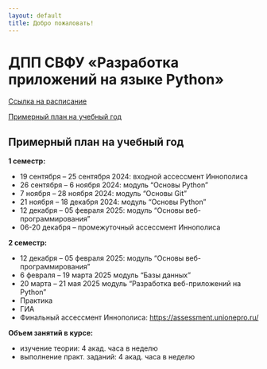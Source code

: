 ```yaml
---
layout: default
title: Добро пожаловать!
---
```


# ДПП СВФУ «Разработка приложений на языке Python»

[Ссылка на расписание](https://docs.google.com/spreadsheets/d/1mXcHj3UOsKu_PKG1bTqJFciKzqJf7ruPTUxQDajXiq4/)

<a class="btn btn-primary" data-bs-toggle="collapse" href="#collapsePlan" role="button" aria-expanded="false" aria-controls="collapsePlan">
  Примерный план на учебный год
</a>
<div class="collapse" id="collapsePlan">

## Примерный план на учебный год

**1 семестр:**
- 19 сентября – 25 сентября 2024: входной ассессмент Иннополиса
- 26 сентября – 6 ноября 2024: модуль “Основы Python”
- 7 ноября – 28 ноября 2024: модуль “Основы Git”
- 21 ноября – 18 декабря 2024: модуль “Основы Python”
- 12 декабря – 05 февраля 2025: модуль “Основы веб-программирования”
- 06-20 декабря – промежуточный ассессмент Иннополиса

**2 семестр:**
- 12 декабря – 05 февраля 2025: модуль “Основы веб-программирования”
- 6 февраля – 19 марта 2025 модуль “Базы данных”
- 20 марта – 21 мая 2025 модуль “Разработка веб-приложений на Python”
- Практика
- ГИА
- Финальный ассессмент Иннополиса: https://assessment.unionepro.ru/

**Объем занятий в курсе:**
- изучение теории: 4 акад. часа в неделю
- выполнение практ. заданий: 4 акад. часа в неделю
</div>
